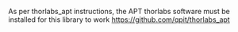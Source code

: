As per thorlabs_apt instructions, the APT thorlabs software must be installed for this library to work https://github.com/qpit/thorlabs_apt